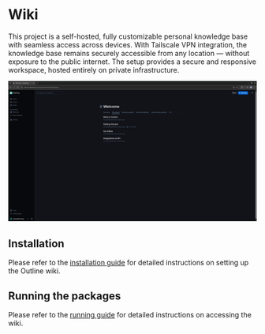 # Wiki
This project is a self-hosted, fully customizable personal knowledge base with seamless access across devices. With Tailscale VPN integration, the knowledge base remains securely accessible from any location — without exposure to the public internet. The setup provides a secure and responsive workspace, hosted entirely on private infrastructure.

<img src="./docs/Img/outline.png"/>

## Installation
Please refer to the [installation guide](/docs/INSTALLATION.md) for detailed instructions on setting up the Outline wiki.

## Running the packages
Please refer to the [running guide](/docs/RUN.md) for detailed instructions on accessing the wiki.